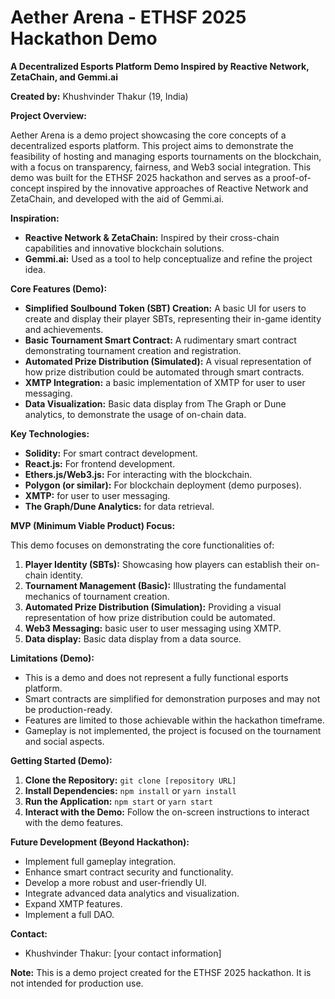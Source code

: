 # Aether Arena - ETHSF 2025 Hackathon Demo

**A Decentralized Esports Platform Demo Inspired by Reactive Network, ZetaChain, and Gemmi.ai**

**Created by:** Khushvinder Thakur (19, India)

**Project Overview:**

Aether Arena is a demo project showcasing the core concepts of a decentralized esports platform. This project aims to demonstrate the feasibility of hosting and managing esports tournaments on the blockchain, with a focus on transparency, fairness, and Web3 social integration. This demo was built for the ETHSF 2025 hackathon and serves as a proof-of-concept inspired by the innovative approaches of Reactive Network and ZetaChain, and developed with the aid of Gemmi.ai.

**Inspiration:**

* **Reactive Network & ZetaChain:** Inspired by their cross-chain capabilities and innovative blockchain solutions.
* **Gemmi.ai:** Used as a tool to help conceptualize and refine the project idea.

**Core Features (Demo):**

* **Simplified Soulbound Token (SBT) Creation:** A basic UI for users to create and display their player SBTs, representing their in-game identity and achievements.
* **Basic Tournament Smart Contract:** A rudimentary smart contract demonstrating tournament creation and registration.
* **Automated Prize Distribution (Simulated):** A visual representation of how prize distribution could be automated through smart contracts.
* **XMTP Integration:** a basic implementation of XMTP for user to user messaging.
* **Data Visualization:** Basic data display from The Graph or Dune analytics, to demonstrate the usage of on-chain data.

**Key Technologies:**

* **Solidity:** For smart contract development.
* **React.js:** For frontend development.
* **Ethers.js/Web3.js:** For interacting with the blockchain.
* **Polygon (or similar):** For blockchain deployment (demo purposes).
* **XMTP:** for user to user messaging.
* **The Graph/Dune Analytics:** for data retrieval.

**MVP (Minimum Viable Product) Focus:**

This demo focuses on demonstrating the core functionalities of:

1.  **Player Identity (SBTs):** Showcasing how players can establish their on-chain identity.
2.  **Tournament Management (Basic):** Illustrating the fundamental mechanics of tournament creation.
3.  **Automated Prize Distribution (Simulation):** Providing a visual representation of how prize distribution could be automated.
4.  **Web3 Messaging:** basic user to user messaging using XMTP.
5.  **Data display:** Basic data display from a data source.

**Limitations (Demo):**

* This is a demo and does not represent a fully functional esports platform.
* Smart contracts are simplified for demonstration purposes and may not be production-ready.
* Features are limited to those achievable within the hackathon timeframe.
* Gameplay is not implemented, the project is focused on the tournament and social aspects.

**Getting Started (Demo):**

1.  **Clone the Repository:** `git clone [repository URL]`
2.  **Install Dependencies:** `npm install` or `yarn install`
3.  **Run the Application:** `npm start` or `yarn start`
4.  **Interact with the Demo:** Follow the on-screen instructions to interact with the demo features.

**Future Development (Beyond Hackathon):**

* Implement full gameplay integration.
* Enhance smart contract security and functionality.
* Develop a more robust and user-friendly UI.
* Integrate advanced data analytics and visualization.
* Expand XMTP features.
* Implement a full DAO.

**Contact:**

* Khushvinder Thakur: [your contact information]

**Note:** This is a demo project created for the ETHSF 2025 hackathon. It is not intended for production use.
